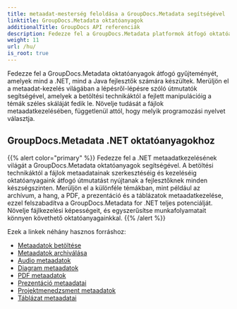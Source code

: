 ```yaml
---
title: metaadat-mesterség feloldása a GroupDocs.Metadata segítségével
linktitle: GroupDocs.Metadata oktatóanyagok
additionalTitle: GroupDocs API referenciák
description: Fedezze fel a GroupDocs.Metadata platformok átfogó oktatóanyagait. Könnyedén sajátítsa el a metaadatkezelést .NET-ben és Java-ban.
weight: 11
url: /hu/
is_root: true
---
```


Fedezze fel a GroupDocs.Metadata oktatóanyagok átfogó gyűjteményét, amelyek mind a .NET, mind a Java fejlesztők számára készültek. Merüljön el a metaadat-kezelés világában a lépésről-lépésre szóló útmutatók segítségével, amelyek a betöltési technikáktól a fejlett manipulációig a témák széles skáláját fedik le. Növelje tudását a fájlok metaadatkezelésében, függetlenül attól, hogy melyik programozási nyelvet választja.

## GroupDocs.Metadata .NET oktatóanyagokhoz
{{% alert color="primary" %}}
Fedezze fel a .NET metaadatkezelésének világát a GroupDocs.Metadata oktatóanyagok segítségével. A betöltési technikáktól a fájlok metaadatainak szerkesztéséig és kezeléséig oktatóanyagaink átfogó útmutatást nyújtanak a fejlesztőknek minden készségszinten. Merüljön el a különféle témákban, mint például az archívum, a hang, a PDF, a prezentáció és a táblázatok metaadatkezelése, ezzel felszabadítva a GroupDocs.Metadata for .NET teljes potenciálját. Növelje fájlkezelési képességeit, és egyszerűsítse munkafolyamatait könnyen követhető oktatóanyagainkkal.
{{% /alert %}}

Ezek a linkek néhány hasznos forráshoz:
 
- [Metaadatok betöltése](./net/metadata-loading/)
- [Metaadatok archiválása](./net/archive-metadata/)
- [Audio metaadatok](./net/audio-metadata/)
- [Diagram metaadatok](./net/diagram-metadata/)
- [PDF metaadatok](./net/pdf-metadata/)
- [Prezentáció metaadatai](./net/presentation-metadata/)
- [Projektmenedzsment metaadatok](./net/project-management-metadata/)
- [Táblázat metaadatai](./net/spreadsheet-metadata/)



